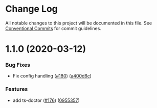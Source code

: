 # Change Log

All notable changes to this project will be documented in this file.
See [Conventional Commits](https://conventionalcommits.org) for commit guidelines.

# 1.1.0 (2020-03-12)


### Bug Fixes

* Fix config handling ([#180](https://github.com/4Catalyzer/cli/issues/180)) ([a400d6c](https://github.com/4Catalyzer/cli/commit/a400d6ca0b3ee133a8d2d33e5c0224cb10b0c19c))


### Features

* add ts-doctor ([#176](https://github.com/4Catalyzer/cli/issues/176)) ([0955357](https://github.com/4Catalyzer/cli/commit/095535727940a602ad17cbe451c3e94148a2d4c9))

